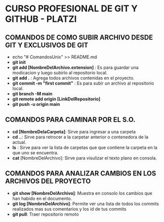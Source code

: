 # CURSO PROFESIONAL DE GIT Y GITHUB - PLATZI

## COMANDOS DE COMO SUBIR ARCHIVO DESDE GIT Y EXCLUSIVOS DE GIT
- echo "# ComandosUnix" >> README.md
- **git init**
- **git add [NombreDelArchivo.extension]** : Es para guardar una modicacion y luego subirlo al repositorio local. 
- **git add .** : Agrega todos archivos contenidas en el proyecto.
- **git commit -m "first commit"** : Es para subir un archivo al repositorio local.
- **git branch -M main**
- **git remote add origin [LinkDelRepositorio]**
- **git push -u origin main**

## COMANDOS PARA CAMINAR POR EL S.O.
- **cd [NombreDelaCarpeta]**: Sirve para ingresar a una carpeta
- **cd ..**: Sirve para retrocer a la carpetar anterior o contenedora de la actual.
- **ls** : Sirve para ver la lista de carpetas que que contiene la carpeta en la que uno se encuentra.
- **cat** [NombreDelArchivo]: Sirve para visulizar el texto plano en consola.

## COMANDOS PARA ANALIZAR CAMBIOS EN LOS ARCHIVOS DEL PROYECTO
- **git show [NombreDelArchivo]**: Muestra en consolo los cambios que han habido en el documento.
- **git log [NombreDelArchivo]**: Permite ver una lista de todos los commits realizados mas sus comentarios y los id de tus commits
- **git pull**: Traer repositorio remoto



